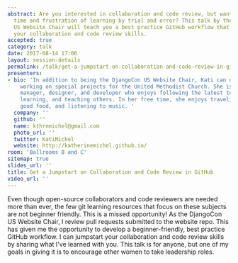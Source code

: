 ```yaml
---
abstract: Are you interested in collaboration and code review, but want to avoid the
  time and frustration of learning by trial and error? This talk by the DjangoCon
  US Website Chair will teach you a best practice GitHub workflow that will jumpstart
  your collaboration and code review skills.
accepted: true
category: talk
date: 2017-08-14 17:00
layout: session-details
permalink: /talk/get-a-jumpstart-on-collaboration-and-code-review-in-github/
presenters:
- bio: 'In addition to being the DjangoCon US Website Chair, Kati can often be found
    working on special projects for the United Methodist Church. She is a project
    manager, designer, and developer who enjoys following the latest tech trends,
    learning, and teaching others. In her free time, she enjoys traveling, eating
    good food, and listening to music. '
  company: ''
  github: ''
  name: kthrnmichel@gmail.com
  photo_url: ''
  twitter: KatiMichel
  website: http://katherinemichel.github.io/
room: 'Ballrooms B and C'
sitemap: true
slides_url: ''
title: Get a Jumpstart on Collaboration and Code Review in GitHub
video_url: ''
---
```


Even though open-source collaborators and code reviewers are needed more than ever, the few git learning resources that focus on these subjects are not beginner friendly. This is a missed opportunity! As the DjangoCon US Website Chair, I review pull requests submitted to the website repo. This has given me the opportunity to develop a beginner-friendly, best practice GitHub workflow. I can jumpstart your collaboration and code review skills by sharing what I've learned with you. This talk is for anyone, but one of my goals in giving it is to encourage other women to take leadership roles.
